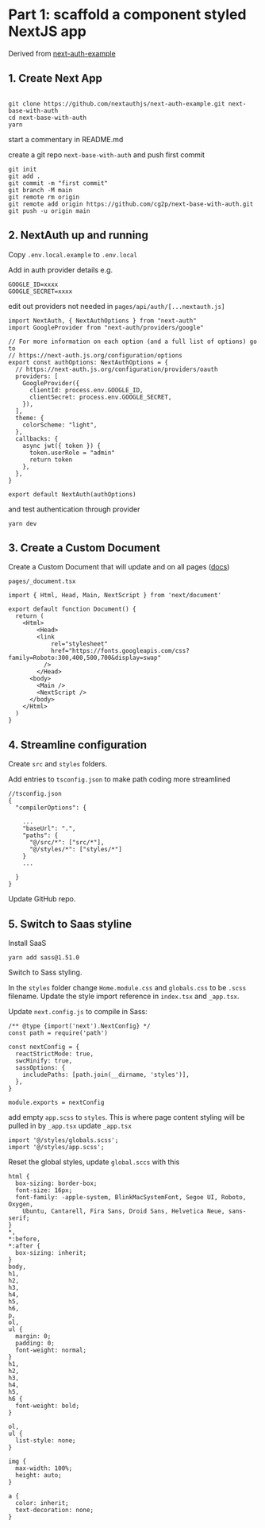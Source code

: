 # Part 1: scaffold a component styled NextJS app
Derived from [next-auth-example](https://github.com/nextauthjs/next-auth-example)

## 1. Create Next App
```

git clone https://github.com/nextauthjs/next-auth-example.git next-base-with-auth
cd next-base-with-auth
yarn
```
start a commentary in README.md

create a git repo `next-base-with-auth` and push first commit
```
git init
git add .
git commit -m "first commit"
git branch -M main
git remote rm origin
git remote add origin https://github.com/cg2p/next-base-with-auth.git
git push -u origin main
```

## 2. NextAuth up and running
Copy `.env.local.example` to `.env.local`

Add in auth provider details e.g.
```
GOOGLE_ID=xxxx
GOOGLE_SECRET=xxxx
```

edit out providers not needed in `pages/api/auth/[...nextauth.js]`
```
import NextAuth, { NextAuthOptions } from "next-auth"
import GoogleProvider from "next-auth/providers/google"

// For more information on each option (and a full list of options) go to
// https://next-auth.js.org/configuration/options
export const authOptions: NextAuthOptions = {
  // https://next-auth.js.org/configuration/providers/oauth
  providers: [
    GoogleProvider({
      clientId: process.env.GOOGLE_ID,
      clientSecret: process.env.GOOGLE_SECRET,
    }),
  ],
  theme: {
    colorScheme: "light",
  },
  callbacks: {
    async jwt({ token }) {
      token.userRole = "admin"
      return token
    },
  },
}

export default NextAuth(authOptions)
```
and test authentication through provider
```
yarn dev
```

## 3. Create a Custom Document
Create a Custom Document that will update <html> and <body> on all pages ([docs](https://nextjs.org/docs/advanced-features/custom-document))

`pages/_document.tsx`
```
import { Html, Head, Main, NextScript } from 'next/document'

export default function Document() {
  return (
    <Html>
        <Head>
        <link
            rel="stylesheet"
            href="https://fonts.googleapis.com/css?family=Roboto:300,400,500,700&display=swap"
          />
        </Head>
      <body>
        <Main />
        <NextScript />
      </body>
    </Html>
  )
}
```

## 4. Streamline configuration
Create `src` and `styles` folders.

Add entries to `tsconfig.json` to make path coding more streamlined
```
//tsconfig.json
{
  "compilerOptions": {

    ...
    "baseUrl": ".",
    "paths": {
      "@/src/*": ["src/*"],
      "@/styles/*": ["styles/*"]
    }
    ...

  }
}
```

Update GitHub repo.

## 5. Switch to Saas styline
Install SaaS
```
yarn add sass@1.51.0
```

Switch to Sass styling. 

In the `styles` folder change `Home.module.css` and `globals.css` to be `.scss` filename.
Update the style import reference in `index.tsx` and `_app.tsx`.

Update `next.config.js` to compile in Sass:
```
/** @type {import('next').NextConfig} */
const path = require('path')

const nextConfig = {
  reactStrictMode: true,
  swcMinify: true,
  sassOptions: {
    includePaths: [path.join(__dirname, 'styles')],
  },
}

module.exports = nextConfig
```

add empty `app.scss` to `styles`. This is where page content styling will be pulled in by `_app.tsx`
update `_app.tsx`
```
import '@/styles/globals.scss';
import '@/styles/app.scss';
```

Reset the global styles, update `global.sccs` with this
```
html {
  box-sizing: border-box;
  font-size: 16px;
  font-family: -apple-system, BlinkMacSystemFont, Segoe UI, Roboto, Oxygen,
    Ubuntu, Cantarell, Fira Sans, Droid Sans, Helvetica Neue, sans-serif;
}
*,
*:before,
*:after {
  box-sizing: inherit;
}
body,
h1,
h2,
h3,
h4,
h5,
h6,
p,
ol,
ul {
  margin: 0;
  padding: 0;
  font-weight: normal;
}
h1,
h2,
h3,
h4,
h5,
h6 {
  font-weight: bold;
}

ol,
ul {
  list-style: none;
}

img {
  max-width: 100%;
  height: auto;
}

a {
  color: inherit;
  text-decoration: none;
}
```
